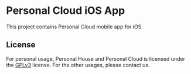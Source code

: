# Personal Cloud iOS App

This project contains Personal Cloud mobile app for iOS.

## License
For personal usage, Personal House and Personal Cloud is licensed under the [GPLv3](https://raw.githubusercontent.com/Personal-Cloud/PersonalCloud/master/LICENSE "GPLv3")  license. For the other usages, please contact us.



